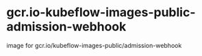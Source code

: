 # gcr.io-kubeflow-images-public-admission-webhook
image for gcr.io/kubeflow-images-public/admission-webhook

